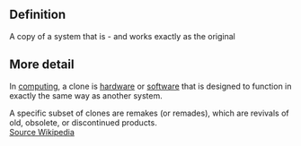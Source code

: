 ## Definition
A copy of a system that is - and works exactly as the original

## More detail
In [computing](https://en.wikipedia.org/wiki/Computing), a clone is [hardware](https://en.wikipedia.org/wiki/Computer_hardware) or [software](https://en.wikipedia.org/wiki/Software) that is designed to function in exactly the same way as another system.

A specific subset of clones are remakes (or remades), which are revivals of old, obsolete, or discontinued products.   
[Source Wikipedia](https://en.wikipedia.org/wiki/Clone_(computing))